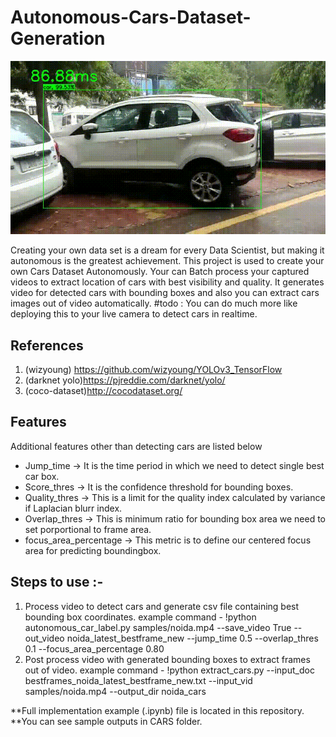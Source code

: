 # Autonomous-Cars-Dataset-Generation

![alt text](https://github.com/CRAZYMONTY/Autonomous-Cars-Dataset-Generation/blob/master/results/noida_latest_bestframe_new.gif)

Creating your own data set is a dream for every Data Scientist, but making it autonomous is the greatest achievement. This project is used to create your own Cars Dataset Autonomously. Your can Batch process your captured videos to extract location of cars with best visibility and quality. It generates video for detected cars with bounding boxes and also you can extract cars images out of video automatically. 
#todo : You can do much more like deploying this to your live camera to detect cars in realtime.

## References 
1. (wizyoung) https://github.com/wizyoung/YOLOv3_TensorFlow
2. (darknet yolo)https://pjreddie.com/darknet/yolo/
3. (coco-dataset)http://cocodataset.org/

## Features
Additional features other than detecting cars are listed below

* Jump_time -> It is the time period in which we need to detect single best car box.
* Score_thres -> It is the confidence threshold for bounding boxes.
* Quality_thres -> This is a limit for the quality index calculated by variance if Laplacian blurr index.
* Overlap_thres -> This is minimum ratio for bounding box area we need to set porportional to frame area.
* focus_area_percentage -> This metric is to define our centered focus area for predicting boundingbox.

## Steps to use :-

1. Process video to detect cars and generate csv file containing best bounding box coordinates.
   example command - !python autonomous_car_label.py samples/noida.mp4 --save_video True --out_video noida_latest_bestframe_new --jump_time 0.5 --overlap_thres 0.1 --focus_area_percentage 0.80
2. Post process video with generated bounding boxes to extract frames out of video.
   example command - !python extract_cars.py --input_doc bestframes_noida_latest_bestframe_new.txt --input_vid samples/noida.mp4 --output_dir noida_cars


**Full implementation example (.ipynb) file is located in this repository.
**You can see sample outputs in CARS folder.
